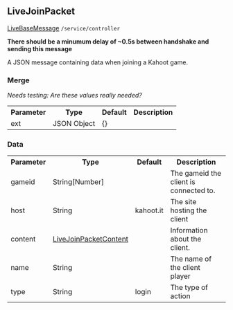 ## LiveJoinPacket
<span class="extends"><a href="#/enum/LiveBaseMessage">LiveBaseMessage</a></span>
<span class="channel"><code>/service/controller</code></span>

**There should be a minumum delay of ~0.5s between handshake and sending this message**

A JSON message containing data when joining a Kahoot game.
### Merge
*Needs testing: Are these values really needed?*
<table>
  <tr>
    <th>Parameter</th>
    <th>Type</th>
    <th>Default</th>
    <th>Description</th>
  </tr>
  <tr>
    <td>ext</td>
    <td>JSON Object</td>
    <td>{}</td>
    <td></td>
  </tr>
</table>

### Data
<table>
  <tr>
    <th>Parameter</th>
    <th>Type</th>
    <th>Default</th>
    <th>Description</th>
  </tr>
  <tr>
    <td>gameid</td>
    <td>String[Number]</td>
    <td></td>
    <td>The gameid the client is connected to.</td>
  </tr>
  <tr>
    <td>host</td>
    <td>String</td>
    <td>kahoot.it</td>
    <td>The site hosting the client</td>
  </tr>
  <tr>
    <td>content</td>
    <td><a href="#/enum/LiveJoinPacketContent">LiveJoinPacketContent</a></td>
    <td></td>
    <td>Information about the client.</td>
  </tr>
  <tr>
    <td>name</td>
    <td>String</td>
    <td></td>
    <td>The name of the client player</td>
  </tr>
  <tr>
    <td>type</td>
    <td>String</td>
    <td>login</td>
    <td>The type of action</td>
  </tr>
</table>

